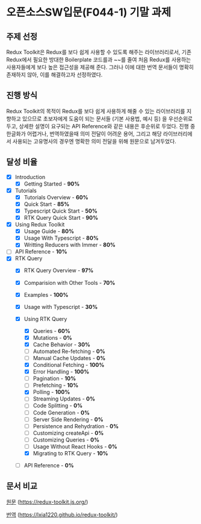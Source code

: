 # 오픈소스SW입문(F044-1) 기말 과제
## 주제 선정
Redux Toolkit은 Redux를 보다 쉽게 사용할 수 있도록 해주는 라이브러리로서, 기존 Redux에서 필요한 방대한 Boilerplate 코드를과 ~~를 줄여 처음 Redux를 사용하는 사용자들에게 보다 높은 접근성을 제공해 준다. 그러나 이에 대한 번역 문서들이 명확히 존재하지 않아, 이를 해결하고자 선정하였다.

## 진행 방식
Redux Toolkit의 목적이 Redux를 보다 쉽게 사용하게 해줄 수 있는 라이브러리를 지향하고 있으므로 초보자에게 도움이 되는 문서들 (기본 사용법, 예시 등) 을 우선순위로 두고, 상세한 설명이 요구되는 API Reference와 같은 내용은 후순위로 두었다. 진행 중 한글화가 어렵거나, 번역하였을때 의미 전달이 어려운 용어, 그리고 해당 라이브러리에서 사용되는 고유명사의 경우엔 명확한 의미 전달을 위해 원문으로 남겨두었다.

## 달성 비율
- [x] Introduction
  - [x] Getting Started - **90%**
- [x] Tutorials
  - [x] Tutorials Overview - **60%**
  - [x] Quick Start - **85%**
  - [x] Typescript Quick Start - **50%**
  - [x] RTK Query Quick Start - **90%**
- [x] Using Redux Toolkit
    - [x] Usage Guide - **80%**
    - [x] Usage With Typescript - **80%**
    - [x] Writting Reducers with Immer - **80%**
- [ ] API Reference - **10%**
- [x] RTK Query
  - [x] RTK Query Overview - **97%**
  - [x] Comparision with Other Tools - **70%**
  - [x] Examples - **100%**
  - [x] Usage with Typescript - **30%**
  - [x] Using RTK Query
    - [x] Queries - **60%**
    - [x] Mutations - **0%**
    - [x] Cache Behavior - **30%**
    - [ ] Automated Re-fetching - **0%**
    - [ ] Manual Cache Updates - **0%**
    - [x] Conditional Fetching - **100%**
    - [x] Error Handling - **100%**
    - [ ] Pagination - **10%**
    - [ ] Prefetching - **10%**
    - [x] Polling - **100%**
    - [ ] Streaming Updates - **0%**
    - [ ] Code Splitting - **0%**
    - [ ] Code Generation - **0%**
    - [ ] Server Side Rendering - **0%**
    - [ ] Persistence and Rehydration - **0%**
    - [ ] Customizing createApi - **0%**
    - [ ] Customizing Queries - **0%**
    - [ ] Usage Without React Hooks - **0%**
    - [x] Migrating to RTK Query - **10%**
  - [ ] API Reference - **0%**


## 문서 비교

[원문](https://redux-toolkit.js.org/) (https://redux-toolkit.js.org/)

[번역](https://lxia1220.github.io/redux-toolkit/) (https://lxia1220.github.io/redux-toolkit/)
